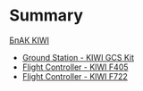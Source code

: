 # Summary

[БпАК KIWI](README.md)

- [Ground Station - KIWI GCS Kit](./01-kiwiground.md)
- [Flight Controller - KIWI F405 ](./02-kiwif405.md)
- [Flight Controller - KIWI F722](./03-kiwif722.md)
